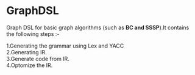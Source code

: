 # GraphDSL

Graph DSL for basic graph algorithms (such as <b>BC and SSSP</b>).It contains the following steps :-

1.Generating the grammar using Lex and YACC <br>
2.Generating IR. <br>
3.Generate code from IR. <br>
4.Optomize the IR. <br>

 

